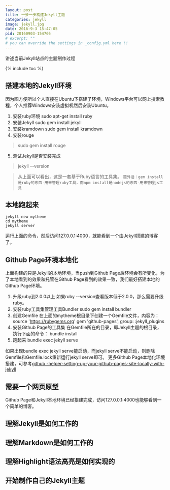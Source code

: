 ```yaml
---
layout: post
title: 一步一步构建Jekyll主题
categories: jekyll
image: jekyll.jpg
date: 2016-9-3 15:47:05
pid: 20160903-154705
# excerpt: ""
# you can override the settings in _config.yml here !!
---
```

讲述当前Jekyll站点的主题制作过程

{% include toc %}

## 搭建本地的Jekyll环境

因为图方便所以个人直接在Ubuntu下搭建了环境，Windows平台可以网上搜索教程，个人推荐Windows安装虚拟机然后安装Ubuntu。

1. 安装ruby环境
  sudo apt-get install ruby
2. 安装Jekyll
  sudo gem install jekyll
3. 安装kramdown
  sudo gem install kramdown
4. 安装rouge
  > sudo gem install rouge
5. 测试Jekyll是否安装完成
  > jekyll --version

> 从上面可以看出，这是一套基于Ruby语言的工具集。
`题外话：gem install是ruby的东西-用来管理ruby工具，而npm install是nodejs的东西-用来管理js工具`

## 本地跑起来

    jekyll new mytheme
    cd mytheme
    jekyll server

运行上面的命令，然后访问127.0.0.1:4000，就能看到一个由Jekyll搭建的博客了。

## Github Page环境本地化

上面构建的只是Jekyll的本地环境，当push到Github Page后环境会有所变化，为了本地看到的效果和托管在Github Page看到的效果一致，我们最好搭建本地的Github Page环境。

1. 升级ruby到2.0.0以上
  如果ruby --version查看版本低于2.0.0，那么需要升级ruby。
2. 安装ruby工具集管理工具Bundler
  sudo gem install bundler
3. 创建Gemfile
  在上面的mytheme根目录下创建一个Gemfile文件，内容为：
  source 'https://rubygems.org'
  gem 'github-pages', group: :jekyll_plugins
4. 安装Github Page的工具集
  在Gemfile所在的目录，即Jekyll主题的根目录，执行下面的命令：
  bundle install
5. 跑起来
  bundle exec jekyll serve

如果出现bundle exec jekyll serve能启动，而jekyll serve不能启动，则删除Gemfile和Gemfile.lock重新运行jekyll serve即可。
更多Github Page本地化环境搭建，可参考[github -helper-setting-up-your-github-pages-site-locally-with-jekyll](https://help.github.com/articles/setting-up-your-github-pages-site-locally-with-jekyll)

## 需要一个网页原型

Github Page和Jekyll本地环境已经搭建完成，访问127.0.0.1:4000也能够看到一个简单的博客。

## 理解Jekyll是如何工作的

## 理解Markdown是如何工作的

## 理解Highlight语法高亮是如何实现的

## 开始制作自己的Jekyll主题

